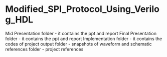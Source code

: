 # Modified_SPI_Protocol_Using_Verilog_HDL
Mid Presentation folder - it contains the ppt and report
Final Presentation folder - it contains the ppt and report
Implementation folder - it contains the codes of project
output folder - snapshots of waveform and schematic
references folder - project references
